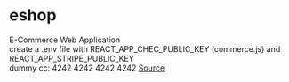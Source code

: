 # eshop
E-Commerce Web Application  
create a .env file with REACT_APP_CHEC_PUBLIC_KEY (commerce.js) and REACT_APP_STRIPE_PUBLIC_KEY  
dummy cc: 4242 4242 4242 4242
[Source](https://www.youtube.com/watch?v=377AQ0y6LPA)
